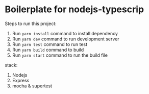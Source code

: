 # Boilerplate for nodejs-typescrip

Steps to run this project:

1. Run `yarn install` command to install dependency
2. Run `yarn dev` command to run development server
3. Run `yarn test` command to run test
4. Run `yarn build` command to build
5. Run `yarn start` command to run the build file

stack:

1. Nodejs
2. Express
3. mocha & supertest
